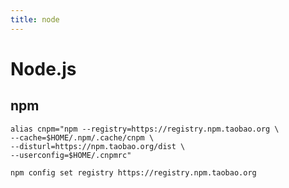 ```yaml
---
title: node
---
```

# Node.js
## npm
```.bashrc
alias cnpm="npm --registry=https://registry.npm.taobao.org \
--cache=$HOME/.npm/.cache/cnpm \
--disturl=https://npm.taobao.org/dist \
--userconfig=$HOME/.cnpmrc"
```
```shell
npm config set registry https://registry.npm.taobao.org
```
